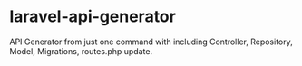 # laravel-api-generator
API Generator from just one command with including Controller, Repository, Model, Migrations, routes.php update.
